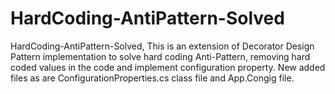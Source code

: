 # HardCoding-AntiPattern-Solved
HardCoding-AntiPattern-Solved, This is an extension of Decorator Design Pattern implementation to solve hard coding Anti-Pattern, removing hard coded values in the code and implement configuration property. New added files as are ConfigurationProperties.cs class file and App.Congig file.
